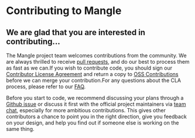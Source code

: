 # Contributing to Mangle

## We are glad that you are interested in contributing...

The Mangle project team welcomes contributions from the community. We are always thrilled to receive [pull requests](https://help.github.com/articles/creating-a-pull-request), and do our best to process them as fast as we can.If you wish to contribute code, you should sign our [Contributor License Agreement](https://github.com/vmware/mangle/blob/master/assets/files/vmware_cla.pdf) and return a copy to [OSS Contributions](mailto:osscontributions@vmware.com) before we can merge your contribution.For any questions about the CLA process, please refer to our [FAQ](https://cla.vmware.com/faq).

Before you start to code, we recommend discussing your plans through a [Github issue](https://github.com/vmware/mangle/issues) or discuss it first with the official project maintainers via [team chat](https://teams.microsoft.com/l/team/19%3aa0fe7cfcd9bc451b8a5b1fc60302cc8e%40thread.skype/conversations?groupId=34804802-7ffb-4f9a-8e7a-95b9c7ce305a&tenantId=b39138ca-3cee-4b4a-a4d6-cd83d9dd62f0), especially for more ambitious contributions. This gives other contributors a chance to point you in the right direction, give you feedback on your design, and help you find out if someone else is working on the same thing.

